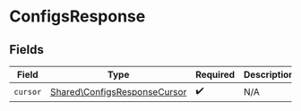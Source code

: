 # ConfigsResponse


## Fields

| Field                                                                        | Type                                                                         | Required                                                                     | Description                                                                  |
| ---------------------------------------------------------------------------- | ---------------------------------------------------------------------------- | ---------------------------------------------------------------------------- | ---------------------------------------------------------------------------- |
| `cursor`                                                                     | [Shared\ConfigsResponseCursor](../../Models/Shared/ConfigsResponseCursor.md) | :heavy_check_mark:                                                           | N/A                                                                          |